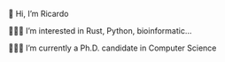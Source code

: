👋 Hi, I’m Ricardo

👨🏻‍💻 I’m interested in Rust, Python, bioinformatic...

🧑🏻‍🎓 I’m currently a Ph.D. candidate in Computer Science


<!---
ricardo1789/ricardo1789 is a ✨ special ✨ repository because its `README.md` (this file) appears on your GitHub profile.
You can click the Preview link to take a look at your changes.
--->
